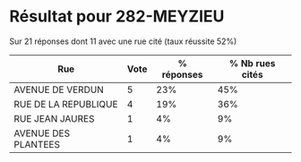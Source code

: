 # Résultat pour 282-MEYZIEU

Sur 21 réponses dont 11 avec une rue cité (taux réussite 52%)

| Rue | Vote | % réponses | % Nb rues cités|
|-----|------|------------|----------------|
| AVENUE DE VERDUN | 5 | 23% | 45%|
| RUE DE LA REPUBLIQUE | 4 | 19% | 36%|
| RUE JEAN JAURES | 1 | 4% | 9%|
| AVENUE DES PLANTEES | 1 | 4% | 9%|

